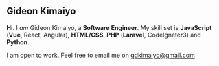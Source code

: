 ## Gideon Kimaiyo 
**Hi**. I *am* Gideon Kimaiyo, a **Software Engineer**. My skill set is **JavaScript** (**Vue**, React, Angular), **HTML/CSS**, **PHP** (**Laravel**, CodeIgneter3) and **Python**.

I am open to work. Feel free to email me on [gdkimaiyo@gmail.com](mailto:gdkimaiyo@gmail.com)
